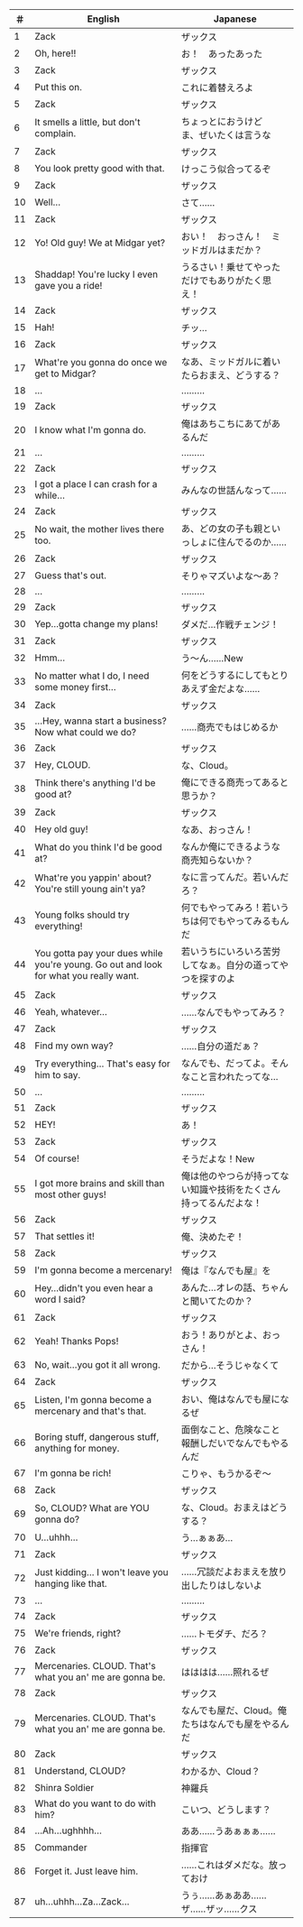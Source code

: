 | ＃ | English | Japanese |
|-|-|-|
| 1 | Zack | ザックス |
| 2 | Oh, here!! | お！　あったあった |
| 3 | Zack | ザックス |
| 4 | Put this on. | これに着替えろよ |
| 5 | Zack | ザックス |
| 6 | It smells a little, but don't complain. | ちょっとにおうけど　ま、ぜいたくは言うな |
| 7 | Zack | ザックス |
| 8 | You look pretty good with that. | けっこう似合ってるぞ |
| 9 | Zack | ザックス |
| 10 | Well… | さて…… |
| 11 | Zack | ザックス |
| 12 | Yo! Old guy! We at Midgar yet? | おい！　おっさん！　ミッドガルはまだか？ |
| 13 | Shaddap! You're lucky I even gave you a ride! | うるさい！乗せてやっただけでもありがたく思え！ |
| 14 | Zack | ザックス |
| 15 | Hah! | チッ… |
| 16 | Zack | ザックス |
| 17 | What're you gonna do once we get to Midgar? | なあ、ミッドガルに着いたらおまえ、どうする？ |
| 18 | … | ……… |
| 19 | Zack | ザックス |
| 20 | I know what I'm gonna do. | 俺はあちこちにあてがあるんだ |
| 21 | … | ……… |
| 22 | Zack | ザックス |
| 23 | I got a place I can crash for a while… | みんなの世話んなって…… |
| 24 | Zack | ザックス |
| 25 | No wait, the mother lives there too. | あ、どの女の子も親といっしょに住んでるのか…… |
| 26 | Zack | ザックス |
| 27 | Guess that's out. | そりゃマズいよな～あ？ |
| 28 | … | ……… |
| 29 | Zack | ザックス |
| 30 | Yep…gotta change my plans! | ダメだ…作戦チェンジ！ |
| 31 | Zack | ザックス |
| 32 | Hmm… | う～ん……New |
| 33 | No matter what I do, I need some money first… | 何をどうするにしてもとりあえず金だよな…… |
| 34 | Zack | ザックス |
| 35 | …Hey, wanna start a business? Now what could we do? | ……商売でもはじめるか |
| 36 | Zack | ザックス |
| 37 | Hey, CLOUD. | な、Cloud。 |
| 38 | Think there's anything I'd be good at? | 俺にできる商売ってあると思うか？ |
| 39 | Zack | ザックス |
| 40 | Hey old guy! | なあ、おっさん！ |
| 41 | What do you think I'd be good at? | なんか俺にできるような商売知らないか？ |
| 42 | What're you yappin' about? You're still young ain't ya? | なに言ってんだ。若いんだろ？ |
| 43 | Young folks should try everything! | 何でもやってみろ！若いうちは何でもやってみるもんだ |
| 44 | You gotta pay your dues while you're young. Go out and look for what you really want. | 若いうちにいろいろ苦労してなぁ。自分の道ってやつを探すのよ |
| 45 | Zack | ザックス |
| 46 | Yeah, whatever… | ……なんでもやってみろ？ |
| 47 | Zack | ザックス |
| 48 | Find my own way? | ……自分の道だぁ？ |
| 49 | Try everything… That's easy for him to say. | なんでも、だってよ。そんなこと言われたってな… |
| 50 | … | ……… |
| 51 | Zack | ザックス |
| 52 | HEY! | あ！ |
| 53 | Zack | ザックス |
| 54 | Of course! | そうだよな！New |
| 55 | I got more brains and skill than most other guys! | 俺は他のやつらが持ってない知識や技術をたくさん持ってるんだよな！ |
| 56 | Zack | ザックス |
| 57 | That settles it! | 俺、決めたぞ！ |
| 58 | Zack | ザックス |
| 59 | I'm gonna become a mercenary! | 俺は『なんでも屋』を |
| 60 | Hey…didn't you even hear a word I said? | あんた…オレの話、ちゃんと聞いてたのか？ |
| 61 | Zack | ザックス |
| 62 | Yeah! Thanks Pops! | おう！ありがとよ、おっさん！ |
| 63 | No, wait…you got it all wrong. | だから…そうじゃなくて |
| 64 | Zack | ザックス |
| 65 | Listen, I'm gonna become a mercenary and that's that. | おい、俺はなんでも屋になるぜ |
| 66 | Boring stuff, dangerous stuff, anything for money. | 面倒なこと、危険なこと報酬しだいでなんでもやるんだ |
| 67 | I'm gonna be rich! | こりゃ、もうかるぞ～ |
| 68 | Zack | ザックス |
| 69 | So, CLOUD? What are YOU gonna do? | な、Cloud。おまえはどうする？ |
| 70 | U…uhhh… | う…ぁぁあ… |
| 71 | Zack | ザックス |
| 72 | Just kidding… I won't leave you hanging like that. | ……冗談だよおまえを放り出したりはしないよ |
| 73 | … | ……… |
| 74 | Zack | ザックス |
| 75 | We're friends, right? | ……トモダチ、だろ？ |
| 76 | Zack | ザックス |
| 77 | Mercenaries. CLOUD. That's what you an' me are gonna be. | はははは……照れるぜ |
| 78 | Zack | ザックス |
| 79 | Mercenaries. CLOUD. That's what you an' me are gonna be. | なんでも屋だ、Cloud。俺たちはなんでも屋をやるんだ |
| 80 | Zack | ザックス |
| 81 | Understand, CLOUD? | わかるか、Cloud？ |
| 82 | Shinra Soldier | 神羅兵 |
| 83 | What do you want to do with him? | こいつ、どうします？ |
| 84 | …Ah…ughhhh… | ああ……うあぁぁぁ…… |
| 85 | Commander | 指揮官 |
| 86 | Forget it. Just leave him. | ……これはダメだな。放っておけ |
| 87 | uh…uhhh…Za…Zack… | うぅ……あぁああ……ザ……ザッ……クス |